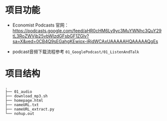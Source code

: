 # 项目功能

- Economist Podcasts 官网：https://podcasts.google.com/feed/aHR0cHM6Ly9yc3MuYWNhc3QuY29tL3RoZWVjb25vbWlzdGFsbGF1ZGlv?sa=X&ved=0CB4Q9sEGahgKEwiox-iRjdWCAxUAAAAAHQAAAAAQgEs

- podcast音频下载流程参考 `01_GooglePodcast/01_ListenAndTalk`

# 项目结构

```
.
├── 01_audio
├── download_mp3.sh
├── homepage.html
├── nameURL.txt
├── nameURL_extract.py
└── nohup.out
```


